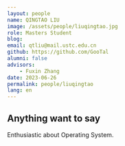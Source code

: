 ```yaml
---
layout: people
name: QINGTAO LIU
image: /assets/people/liuqingtao.jpg
role: Masters Student
blog: 
email: qtliu@mail.ustc.edu.cn
github: https://github.com/GooTal
alumni: false
advisors:
    - Fuxin Zhang
date: 2023-06-26
permalink: people/liuqingtao
lang: en
---
```


## Anything want to say

Enthusiastic about Operating System.
